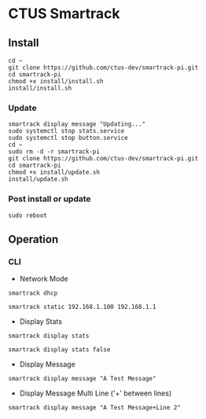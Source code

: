 # CTUS Smartrack

## Install

```
cd ~
git clone https://github.com/ctus-dev/smartrack-pi.git
cd smartrack-pi
chmod +x install/install.sh
install/install.sh
```

### Update

```
smartrack display message "Updating..."
sudo systemctl stop stats.service
sudo systemctl stop button.service
cd ~
sudo rm -d -r smartrack-pi
git clone https://github.com/ctus-dev/smartrack-pi.git
cd smartrack-pi
chmod +x install/update.sh
install/update.sh
```

### Post install or update

```
sudo reboot
```

## Operation

### CLI

-   Network Mode

```
smartrack dhcp

smartrack static 192.168.1.100 192.168.1.1
```

-   Display Stats

```
smartrack display stats

smartrack display stats false
```

-   Display Message

```
smartrack display message "A Test Message"
```

-   Display Message Multi Line ('+' between lines)

```
smartrack display message "A Test Message+Line 2"
```
